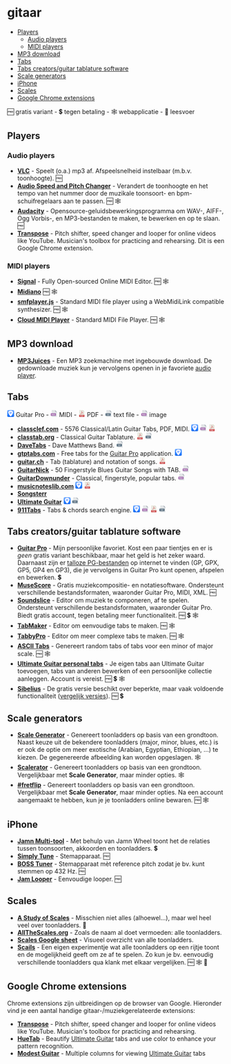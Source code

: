 # gitaar <!-- omit from toc -->

- [Players](#players)
  - [Audio players](#audio-players)
  - [MIDI players](#midi-players)
- [MP3 download](#mp3-download)
- [Tabs](#tabs)
- [Tabs creators/guitar tablature software](#tabs-creatorsguitar-tablature-software)
- [Scale generators](#scale-generators)
- [iPhone](#iphone)
- [Scales](#scales)
- [Google Chrome extensions](#google-chrome-extensions)

🆓 gratis variant - 💲 tegen betaling - 🕸️ webapplicatie - 📖 leesvoer

## Players

### Audio players

- [**VLC**](https://www.videolan.org/vlc/) - Speelt (o.a.) mp3 af. Afspeelsnelheid instelbaar (m.b.v. toonhoogte). 🆓
- [**Audio Speed and Pitch Changer**](https://vocalremover.org/pitch/) - Verandert de toonhoogte en het tempo van het nummer door de muzikale toonsoort- en bpm-schuifregelaars aan te passen. 🆓 🕸️
- [**Audacity**](https://www.audacityteam.org/) - Opensource-geluidsbewerkingsprogramma om WAV-, AIFF-, Ogg Vorbis-, en MP3-bestanden te maken, te bewerken en op te slaan. 🆓
- [**Transpose**](https://transpose.video/) - Pitch shifter, speed changer and looper for online videos like YouTube. Musician's toolbox for practicing and rehearsing. Dit is een Google Chrome extension.

### MIDI players

- [**Signal**](https://signal.vercel.app/) - Fully Open-sourced Online MIDI Editor. 🆓 🕸️
- [**Midiano**](https://app.midiano.com/) 🆓 🕸️
- [**smfplayer.js**](https://logue.dev/smfplayer.js/) - Standard MIDI file player using a WebMidiLink compatible synthesizer. 🆓 🕸️
- [**Cloud MIDI Player**](https://midiplayer.ehubsoft.net/) - Standard MIDI File Player. 🆓 🕸️

## MP3 download

- [**MP3Juices**](https://w7.mp3-juices.nu/) - Een MP3 zoekmachine met ingebouwde download. De gedownloade muziek kun je vervolgens openen in je favoriete [audio player](README.md#audio-players).

## Tabs

![gp](images/gp.png) Guitar Pro - ![mid](images/mid.png) MIDI - ![pdf](images/pdf.png) PDF - ![txt](images/txt.png) text file - ![png](images/png.png) image

- [**classclef.com**](https://www.classclef.com) - 5576 Classical/Latin Guitar Tabs, PDF, MIDI. ![gp](images/gp.png) ![mid](images/mid.png) ![pdf](images/pdf.png)
- [**classtab.org**](https://www.classtab.org) - Classical Guitar Tablature. ![pdf](images/pdf.png) ![txt](images/txt.png)
- [**DaveTabs**](https://www.davetabs.com/) - Dave Matthews Band. ![txt](images/txt.png)
- [**gtptabs.com**](https://gtptabs.com/) - Free tabs for the [Guitar Pro](https://www.guitar-pro.com/) application. ![gp](images/gp.png)
- [**guitar.ch**](https://www.guitar.ch/en-us/guitar/tab/tab.html) - Tab (tablature) and notation of songs. ![pdf](images/pdf.png)
- [**GuitarNick**](https://www.guitarnick.com/fingerstyle_blues_songs.html) - 50 Fingerstyle Blues Guitar Songs with TAB. ![png](images/png.png)
- [**GuitarDownunder**](https://guitardownunder.com) - Classical, fingerstyle, popular tabs. ![png](images/png.png)
- [**musicnoteslib.com**](https://musicnoteslib.com/) ![gp](images/gp.png) ![pdf](images/pdf.png)
- [**Songsterr**](https://www.songsterr.com)
- [**Ultimate Guitar**](https://www.ultimate-guitar.com) ![gp](images/gp.png) ![txt](images/txt.png)
- [**911Tabs**](https://www.911tabs.com/) - Tabs & chords search engine. ![gp](images/gp.png) ![mid](images/mid.png) ![pdf](images/pdf.png) ![txt](images/txt.png)

## Tabs creators/guitar tablature software

- [**Guitar Pro**](https://www.guitar-pro.com/) - Mijn persoonlijke favoriet. Kost een paar tientjes en er is _geen_ gratis variant beschikbaar, maar het geld is het zeker waard. Daarnaast zijn er [talloze PG-bestanden](README.md#tabs) op internet te vinden (GP, GPX, GP5, GP4 en GP3), die je vervolgens in Guitar Pro kunt openen, afspelen en bewerken. 💲
- [**MuseScore**](https://musescore.org/nl) - Gratis muziekcompositie- en notatiesoftware. Ondersteunt verschillende bestandsformaten, waaronder Guitar Pro, MIDI, XML. 🆓
- [**Soundslice**](https://www.soundslice.com/) - Editor om muziek te componeren, af te spelen. Ondersteunt verschillende bestandsformaten, waaronder Guitar Pro. Biedt gratis account, tegen betaling meer functionaliteit. 🆓 💲 🕸️
- [**TabMaker**](https://tab-maker.com/) - Editor om eenvoudige tabs te maken. 🆓 🕸️
- [**TabbyPro**](https://tabby.pro/) - Editor om meer complexe tabs te maken. 🆓 🕸️
- [**ASCII Tabs**](https://www.asciitabs.com/) - Genereert random tabs of tabs voor een minor of major scale. 🆓 🕸️
- [**Ultimate Guitar personal tabs**](https://www.ultimate-guitar.com/contribution/submit/tabs) - Je eigen tabs aan Ultimate Guitar toevoegen, tabs van anderen bewerken of een persoonlijke collectie aanleggen. Account is vereist. 🆓 💲 🕸️
- [**Sibelius**](https://www.avid.com/sibelius) - De gratis versie beschikt over beperkte, maar vaak voldoende functionaliteit ([vergelijk versies](https://www.avid.com/sibelius/comparison)). 🆓 💲

## Scale generators

- [**Scale Generator**](https://www.guitarmasterclass.net/scalegenerator/) - Genereert toonladders op basis van een grondtoon. Naast keuze uit de bekendere toonladders (major, minor, blues, etc.) is er ook de optie om meer exotische (Arabian, Egyptian, Ethiopian, ...) te kiezen. De gegenereerde afbeelding kan worden opgeslagen. 🕸️
- [**Scalerator**](http://www.scalerator.com/) - Genereert toonladders op basis van een grondtoon. Vergelijkbaar met **Scale Generator**, maar minder opties. 🕸️
- [**#fretflip**](https://fretflip.com/) - Genereert toonladders op basis van een grondtoon. Vergelijkbaar met **Scale Generator**, maar minder opties. Na een account aangemaakt te hebben, kun je je toonladders online bewaren. 🆓 🕸️

## iPhone

- [**Jamn Multi-tool**](https://www.getjamn.com/) - Met behulp van Jamn Wheel toont het de relaties tussen toonsoorten, akkoorden en toonladders. 💲
- [**Simply Tune**](https://www.hellosimply.com/simply-tune) - Stemapparaat. 🆓
- [**BOSS Tuner**](https://apps.apple.com/us/app/boss-tuner/id1113473319) - Stemapparaat mèt reference pitch zodat je bv. kunt stemmen op 432 Hz. 🆓
- [**Jam Looper**](https://apps.apple.com/us/app/jam-looper/id1061465697) - Eenvoudige looper. 🆓

## Scales

- [**A Study of Scales**](https://ianring.com/musictheory/scales/) - Misschien niet alles (alhoewel...), maar wel heel veel over toonladders. 📖
- [**AllTheScales.org**](http://allthescales.org/) - Zoals de naam al doet vermoeden: alle toonladders.
- [**Scales Google sheet**](https://docs.google.com/spreadsheets/d/1IObR5DCbNZBJCxTUdZuhBzR6K9sa73kDDwgWim7uSuE/edit?usp=sharing) - Visueel overzicht van alle toonladders.
- [**Scails**](https://scales.bazzel.nl/) - Een eigen experimentje wat alle toonladders op een rijtje toont en de mogelijkheid geeft om ze af te spelen. Zo kun je bv. eenvoudig verschillende toonladders qua klank met elkaar vergelijken. 🆓 🕸️ 🚧

## Google Chrome extensions

Chrome extensions zijn uitbreidingen op de browser van Google. Hieronder vind je een aantal handige gitaar-/muziekgerelateerde extensions:

- [**Transpose**](https://chromewebstore.google.com/detail/transpose-%E2%96%B2%E2%96%BC-pitch-%E2%96%B9-spee/ioimlbgefgadofblnajllknopjboejda) - Pitch shifter, speed changer and looper for online videos like YouTube. Musician's toolbox for practicing and rehearsing.
- [**HueTab**](https://chromewebstore.google.com/detail/huetab-colors-for-ultimat/dallnmljjnjlfgcljhjahhhdfpojnbfc) - Beautify [Ultimate Guitar](https://www.ultimate-guitar.com) tabs and use color to enhance your pattern recognition.
- [**Modest Guitar**](https://chromewebstore.google.com/detail/modest-guitar-columns-for/kbdobpkcobapldadlpcjbjijmjnjfddk) - Multiple columns for viewing [Ultimate Guitar](https://www.ultimate-guitar.com) tabs
